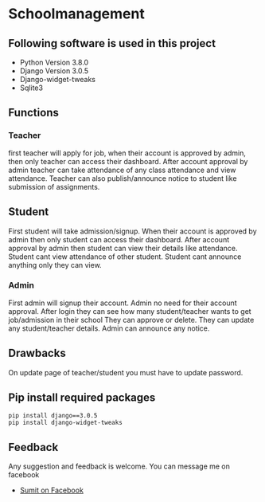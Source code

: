 # Schoolmanagement

## Following software is used in this project
- Python Version 3.8.0
- Django Version 3.0.5
- Django-widget-tweaks
- Sqlite3


## Functions
### Teacher
first teacher will apply for job, when their account is approved by admin, then only teacher can access their dashboard.
After account approval by admin teacher can take attendance of any class attendance and view attendance.
Teacher can also publish/announce notice to student like submission of assignments.

## Student
First student will take admission/signup.
When their account is approved by admin then only student can access their dashboard.
After account approval by admin then student can view their details like attendance.
Student cant view attendance of other student.
Student cant announce anything only they can view.

### Admin
First admin will signup their account.
Admin no need for their account approval.
After login they can see how many student/teacher wants to get job/admission in their school
They can approve or delete.
They can update any student/teacher details.
Admin can announce any notice.


## Drawbacks
On update page of teacher/student you must have to update password.


## Pip install required packages
```
pip install django==3.0.5
pip install django-widget-tweaks
```


## Feedback
Any suggestion and feedback is welcome. You can message me on facebook
- [Sumit on Facebook](https://www.facebook.com/profile.php?id=100008426138119)